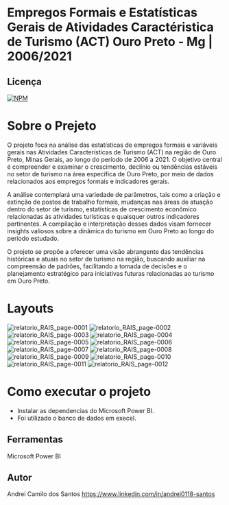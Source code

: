 # Empregos Formais e Estatísticas Gerais de Atividades Caractéristica de Turismo (ACT) Ouro Preto - Mg | 2006/2021

## Licença  
[![NPM](https://img.shields.io/npm/l/react)](https://github.com/andrei0118/gn-vendas/blob/master/LICENSE)

# Sobre o  Prejeto

O projeto foca na análise das estatísticas de empregos formais e variáveis gerais nas Atividades Características de Turismo (ACT) na região de Ouro Preto, Minas Gerais, ao longo do período de 2006 a 2021. O objetivo central é compreender e examinar o crescimento, declínio ou tendências estáveis no setor de turismo na área específica de Ouro Preto, por meio de dados relacionados aos empregos formais e indicadores gerais.

A análise contemplará uma variedade de parâmetros, tais como a criação e extinção de postos de trabalho formais, mudanças nas áreas de atuação dentro do setor de turismo, estatísticas de crescimento econômico relacionadas às atividades turísticas e quaisquer outros indicadores pertinentes. A compilação e interpretação desses dados visam fornecer insights valiosos sobre a dinâmica do turismo em Ouro Preto ao longo do período estudado.

O projeto se propõe a oferecer uma visão abrangente das tendências históricas e atuais no setor de turismo na região, buscando auxiliar na compreensão de padrões, facilitando a tomada de decisões e o planejamento estratégico para iniciativas futuras relacionadas ao turismo em Ouro Preto.
# Layouts

![relatorio_RAIS_page-0001](https://github.com/andrei0118/Analise-ACT-Powerbi/assets/75299828/81b1d07f-c5a8-4e3d-ba24-5953452dc9fc)
![relatorio_RAIS_page-0002](https://github.com/andrei0118/Analise-ACT-Powerbi/assets/75299828/d074fc7a-f89f-40cb-9d29-34d82be82537)
![relatorio_RAIS_page-0003](https://github.com/andrei0118/Analise-ACT-Powerbi/assets/75299828/ab7671ca-82f1-476f-a704-0b5d69856f25)
![relatorio_RAIS_page-0004](https://github.com/andrei0118/Analise-ACT-Powerbi/assets/75299828/73f27f2c-3d77-475a-b36b-e4a985ca3585)
![relatorio_RAIS_page-0005](https://github.com/andrei0118/Analise-ACT-Powerbi/assets/75299828/a1ae2da0-08a1-49c6-b213-ad226ed7ffe7)
![relatorio_RAIS_page-0006](https://github.com/andrei0118/Analise-ACT-Powerbi/assets/75299828/f3b630d4-fe4d-4dbc-99ce-2f80c68dabdc)
![relatorio_RAIS_page-0007](https://github.com/andrei0118/Analise-ACT-Powerbi/assets/75299828/7a2e7ace-c6ca-4f81-8399-7c202448a888)
![relatorio_RAIS_page-0008](https://github.com/andrei0118/Analise-ACT-Powerbi/assets/75299828/f7b5bdc3-b8f2-491c-9e16-323a027a8c4f)
![relatorio_RAIS_page-0009](https://github.com/andrei0118/Analise-ACT-Powerbi/assets/75299828/d0721e33-60dc-4ff4-bcf0-8d4e8b775f7d)
![relatorio_RAIS_page-0010](https://github.com/andrei0118/Analise-ACT-Powerbi/assets/75299828/fa2dc34a-b37f-4f1e-bfec-bf252c53c169)
![relatorio_RAIS_page-0011](https://github.com/andrei0118/Analise-ACT-Powerbi/assets/75299828/fe8aa3df-3d87-489f-b3d2-b7d447d25a7a)
![relatorio_RAIS_page-0012](https://github.com/andrei0118/Analise-ACT-Powerbi/assets/75299828/607409e3-8d10-44ec-99d3-48e58ef9a313)

# Como executar o projeto

- Instalar as dependencias do Microsoft Power BI.
- Foi utilizado o banco de dados em execel.

## Ferramentas

Microsoft Power BI

## Autor
Andrei Camilo dos Santos
https://www.linkedin.com/in/andrei0118-santos
